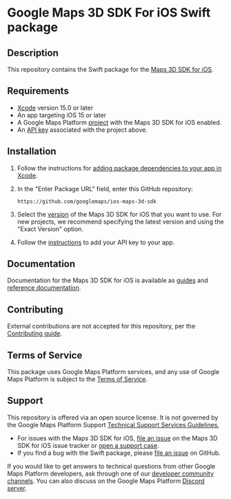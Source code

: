 # Google Maps 3D SDK For iOS Swift package

## Description

This repository contains the Swift package for the
[Maps 3D SDK for iOS](https://developers.google.com/maps/documentation/ios-sdk).

## Requirements

-   [Xcode](https://developer.apple.com/xcode/) version 15.0 or later
-   An app targeting iOS 15 or later
-   A Google Maps Platform
    [project](https://developers.google.com/maps/documentation/ios-sdk/cloud-setup)
    with the Maps 3D SDK for iOS enabled.
-   An
    [API key](https://developers.google.com/maps/documentation/ios-sdk/get-api-key)
    associated with the project above.

## Installation

1.  Follow the instructions for
    [adding package dependencies to your app in Xcode](https://developer.apple.com/documentation/xcode/adding-package-dependencies-to-your-app).

2.  In the "Enter Package URL" field, enter this GitHub repository:

    ```
    https://github.com/googlemaps/ios-maps-3d-sdk
    ```

3.  Select the
    [version](https://developers.google.com/maps/documentation/ios-sdk/versions)
    of the Maps 3D SDK for iOS that you want to use. For new projects, we
    recommend specifying the latest version and using the "Exact Version"
    option.

4.  Follow the
    [instructions](https://developers.google.com/maps/documentation/ios-sdk/config#get-key)
    to add your API key to your app.

## Documentation

Documentation for the Maps 3D SDK for iOS is available as
[guides](https://developers.google.com/maps/documentation/ios-sdk/) and
[reference documentation](https://developers.google.com/maps/documentation/ios-sdk/reference).

## Contributing

External contributions are not accepted for this repository, per the
[Contributing guide](https://github.com/googlemaps/ios-maps-3d-sdk/blob/main/CONTRIBUTING.md).

## Terms of Service

This package uses Google Maps Platform services, and any use of Google Maps
Platform is subject to the
[Terms of Service](https://cloud.google.com/maps-platform/terms).

## Support

This repository is offered via an open source license. It is not governed by the
Google Maps Platform Support
[Technical Support Services Guidelines](https://cloud.google.com/maps-platform/terms/tssg),

-   For issues with the Maps 3D SDK for iOS,
    [file an issue](https://developers.google.com/maps/documentation/ios-sdk/support#issue-tracker)
    on the Maps 3D SDK for iOS issue tracker or
    [open a support case](https://developers.google.com/maps/documentation/ios-sdk/support#contact-maps-support).
-   If you find a bug with the Swift package, please
    [file an issue](https://github.com/googlemaps/ios-maps-3d-sdk/issues) on
    GitHub.

If you would like to get answers to technical questions from other Google Maps
Platform developers, ask through one of our
[developer community channels](https://developers.google.com/maps/developer-community).
You can also discuss on the Google Maps Platform
[Discord server](https://discord.gg/hYsWbmk).
